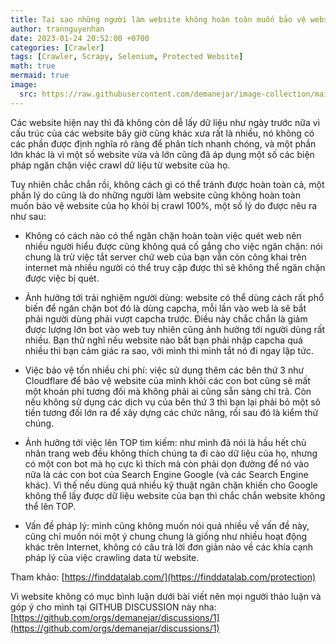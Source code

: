 ```yaml
---
title: Tại sao những người làm website không hoàn toàn muốn bảo vệ website của họ khỏi bị crawl?
author: trannguyenhan 
date: 2023-01-24 20:52:00 +0700
categories: [Crawler]
tags: [Crawler, Scrapy, Selenium, Protected Website]
math: true
mermaid: true
image:
  src: https://raw.githubusercontent.com/demanejar/image-collection/main/WelcomeSeriesCrawler/What-is-Web-Scraping-and-How-to-Use-It.png
---
```


Các website hiện nay thì đã không còn dễ lấy dữ liệu như ngày trước nữa vì cấu trúc của các website bây giờ cũng khác xưa rất là nhiều, nó không có các phần được định nghĩa rõ ràng để  phân tích nhanh chóng, và một phần lớn khác là vì một số website vừa và lớn cũng đã áp dụng một số các biện pháp ngăn chặn việc crawl dữ liệu từ website của họ. 

Tuy nhiên chắc chắn rồi, không cách gì có thể  tránh được hoàn toàn cả, một phần lý do cũng là do những người làm website cũng không hoàn toàn muốn bảo vệ website của họ khỏi bị crawl 100%, một số lý do được nêu ra như sau:

- Không có cách nào có thể ngăn chặn hoàn toàn việc quét web nên nhiều người hiểu được cũng không quá cố gắng cho việc ngăn chặn: nói chung là trừ việc tắt server chứ web của bạn vẫn còn công khai trên internet mà nhiều người có thể truy cập được thì sẽ không thể ngăn chặn được việc bị quét.

- Ảnh hưởng tới trải nghiệm người dùng: website có thể dùng cách rất phổ biến để ngăn chặn bot đó là dùng capcha, mỗi lần vào web là sẽ bắt phải người dùng phải vượt capcha trước. Điều này chắc chắn là giảm được lượng lớn bot vào web tuy nhiên cũng ảnh hưởng tới người dùng rất nhiều. Bạn thử nghĩ nếu website nào bắt bạn phải nhập capcha quá nhiều thì bạn cảm giác ra sao, với mình thì mình tắt nó đi ngay lập tức.

- Việc bảo vệ tốn nhiều chi phí: việc sử dụng thêm các bên thứ 3 như Cloudflare để bảo vệ website của mình khỏi các con bot cũng sẽ mất một khoản phí tương đối mà không phải ai cũng sẵn sàng chi trả. Còn nếu không sử dụng các dịch vụ của bên thứ 3 thì bạn lại phải bỏ một sô tiền tương đối lớn ra để xây dựng các chức năng, rồi sau đó là kiểm thử chúng.

- Ảnh hưởng tới việc lên TOP tìm kiếm: như mình đã nói là hầu hết chủ nhân trang web đều không thích chúng ta đi cào dữ liệu của họ, nhưng có một con bot mà họ cực kì thích mà còn phải dọn đường để nó vào nữa là các con bot của Search Engine Google (và các Search Engine khác). Vì thế nếu dùng quá nhiều kỹ thuật ngăn chặn khiến cho Google không thể lấy được dữ liệu website của bạn thì chắc chắn website không thể lên TOP.

- Vấn đề pháp lý: mình cũng không muốn nói quá nhiều về vấn đề này, cũng chỉ muốn nói một ý chung chung là giống như nhiều hoạt động khác trên Internet, không có câu trả lời đơn giản nào về các khía cạnh pháp lý của việc crawling data từ website.


Tham khảo: [https://finddatalab.com/](https://finddatalab.com/protection)

Vì website không có mục bình luận dưới bài viết nên mọi người thảo luận và góp ý cho mình tại GITHUB DISCUSSION này nha: [https://github.com/orgs/demanejar/discussions/1](https://github.com/orgs/demanejar/discussions/1)